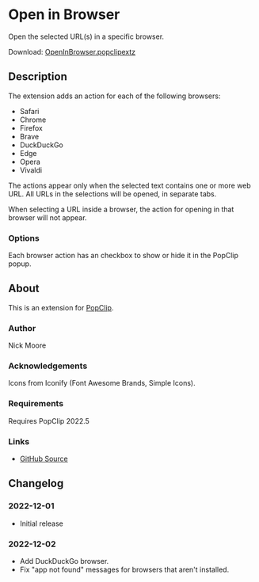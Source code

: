 # Open in Browser

Open the selected URL(s) in a specific browser.

Download: [OpenInBrowser.popclipextz](https://github.com/pilotmoon/PopClip-Extensions/raw/master/extensions/OpenInBrowser.popclipextz)

## Description

<!-- <img src="https://raw.githubusercontent.com/pilotmoon/PopClip-Extensions/master/source/OpenInBrowser.popclipext/OpenInBrowser-demo.gif" width="480px"> -->

The extension adds an action for each of the following browsers:

* Safari
* Chrome
* Firefox
* Brave
* DuckDuckGo
* Edge
* Opera
* Vivaldi

The actions appear only when the selected text contains one or more web URL. All URLs in the selections will be opened, in separate tabs.

When selecting a URL inside a browser, the action for opening in that browser will not appear.

### Options

Each browser action has an checkbox to show or hide it in the PopClip popup.

## About

This is an extension for [PopClip](https://pilotmoon.com/popclip/).

### Author

Nick Moore

### Acknowledgements

Icons from Iconify (Font Awesome Brands, Simple Icons).

### Requirements

Requires PopClip 2022.5

### Links

<!-- * [Forum Topic](#) -->
* [GitHub Source](https://github.com/pilotmoon/PopClip-Extensions/tree/master/source/OpenInBrowser.popclipext)
  
## Changelog

### 2022-12-01

* Initial release

### 2022-12-02

* Add DuckDuckGo browser.
* Fix "app not found" messages for browsers that aren't installed.
